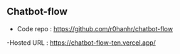 ## Chatbot-flow

- Code repo : https://github.com/r0hanhr/chatbot-flow

-Hosted URL : https://chatbot-flow-ten.vercel.app/
